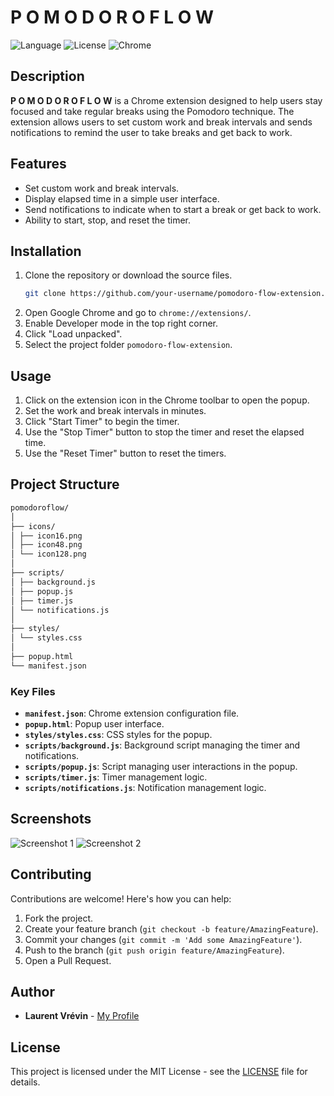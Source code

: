 # P O M O D O R O F L O W

![Language](https://img.shields.io/badge/language-JavaScript-yellow.svg)
![License](https://img.shields.io/badge/license-MIT-blue.svg)
![Chrome](https://img.shields.io/badge/chrome-extension-green.svg)

## Description

**P O M O D O R O F L O W** is a Chrome extension designed to help users stay focused and take regular breaks using the Pomodoro technique. The extension allows users to set custom work and break intervals and sends notifications to remind the user to take breaks and get back to work.

## Features

- Set custom work and break intervals.
- Display elapsed time in a simple user interface.
- Send notifications to indicate when to start a break or get back to work.
- Ability to start, stop, and reset the timer.

## Installation

1. Clone the repository or download the source files.
    ```sh
    git clone https://github.com/your-username/pomodoro-flow-extension.git
    ```
2. Open Google Chrome and go to `chrome://extensions/`.
3. Enable Developer mode in the top right corner.
4. Click "Load unpacked".
5. Select the project folder `pomodoro-flow-extension`.

## Usage

1. Click on the extension icon in the Chrome toolbar to open the popup.
2. Set the work and break intervals in minutes.
3. Click "Start Timer" to begin the timer.
4. Use the "Stop Timer" button to stop the timer and reset the elapsed time.
5. Use the "Reset Timer" button to reset the timers.

## Project Structure


   ```sh
pomodoroflow/
│
├── icons/
│ ├── icon16.png
│ ├── icon48.png
│ └── icon128.png
│
├── scripts/
│ ├── background.js
│ ├── popup.js
│ ├── timer.js
│ └── notifications.js
│
├── styles/
│ └── styles.css
│
├── popup.html
└── manifest.json
  ```


### Key Files

- **`manifest.json`**: Chrome extension configuration file.
- **`popup.html`**: Popup user interface.
- **`styles/styles.css`**: CSS styles for the popup.
- **`scripts/background.js`**: Background script managing the timer and notifications.
- **`scripts/popup.js`**: Script managing user interactions in the popup.
- **`scripts/timer.js`**: Timer management logic.
- **`scripts/notifications.js`**: Notification management logic.

## Screenshots

![Screenshot 1](path/to/screenshot1.png)
![Screenshot 2](path/to/screenshot2.png)

## Contributing

Contributions are welcome! Here's how you can help:

1. Fork the project.
2. Create your feature branch (`git checkout -b feature/AmazingFeature`).
3. Commit your changes (`git commit -m 'Add some AmazingFeature'`).
4. Push to the branch (`git push origin feature/AmazingFeature`).
5. Open a Pull Request.

## Author

- **Laurent Vrévin** - [My Profile](https://github.com/LaurentVrevin)

## License

This project is licensed under the MIT License - see the [LICENSE](LICENSE) file for details.
